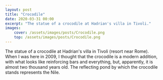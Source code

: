 ```yaml
---
layout: post
title: "Crocodile"
date: 2020-03-31 00:00
excerpt: "The statue of a crocodile at Hadrian's villa in Tivoli."
images: 
    cover: /assets/images/posts/Crocodile.png
    top: /assets/images/posts/Crocodile.png
---
```

The statue of a crocodile at Hadrian's villa in Tivoli (resort near Rome). When I was here in 2009, I thought that the crocodile is a modern addition, with what looks like reinforcing bars and everything, but, apparently, it is almost two thousand years old. The reflecting pond by which the crocodile stands represents the Nile. 